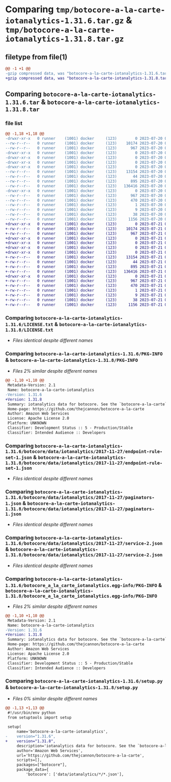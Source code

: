 # Comparing `tmp/botocore-a-la-carte-iotanalytics-1.31.6.tar.gz` & `tmp/botocore-a-la-carte-iotanalytics-1.31.8.tar.gz`

## filetype from file(1)

```diff
@@ -1 +1 @@
-gzip compressed data, was "botocore-a-la-carte-iotanalytics-1.31.6.tar", last modified: Thu Jul 20 01:20:20 2023, max compression
+gzip compressed data, was "botocore-a-la-carte-iotanalytics-1.31.8.tar", last modified: Fri Jul 21 01:21:30 2023, max compression
```

## Comparing `botocore-a-la-carte-iotanalytics-1.31.6.tar` & `botocore-a-la-carte-iotanalytics-1.31.8.tar`

### file list

```diff
@@ -1,18 +1,18 @@
-drwxr-xr-x   0 runner    (1001) docker     (123)        0 2023-07-20 01:20:20.798687 botocore-a-la-carte-iotanalytics-1.31.6/
--rw-r--r--   0 runner    (1001) docker     (123)    10174 2023-07-20 01:20:20.000000 botocore-a-la-carte-iotanalytics-1.31.6/LICENSE.txt
--rw-r--r--   0 runner    (1001) docker     (123)      967 2023-07-20 01:20:20.798687 botocore-a-la-carte-iotanalytics-1.31.6/PKG-INFO
-drwxr-xr-x   0 runner    (1001) docker     (123)        0 2023-07-20 01:20:20.798687 botocore-a-la-carte-iotanalytics-1.31.6/botocore/
-drwxr-xr-x   0 runner    (1001) docker     (123)        0 2023-07-20 01:20:20.798687 botocore-a-la-carte-iotanalytics-1.31.6/botocore/data/
-drwxr-xr-x   0 runner    (1001) docker     (123)        0 2023-07-20 01:20:20.798687 botocore-a-la-carte-iotanalytics-1.31.6/botocore/data/iotanalytics/
-drwxr-xr-x   0 runner    (1001) docker     (123)        0 2023-07-20 01:20:20.798687 botocore-a-la-carte-iotanalytics-1.31.6/botocore/data/iotanalytics/2017-11-27/
--rw-r--r--   0 runner    (1001) docker     (123)    13154 2023-07-20 01:19:55.000000 botocore-a-la-carte-iotanalytics-1.31.6/botocore/data/iotanalytics/2017-11-27/endpoint-rule-set-1.json
--rw-r--r--   0 runner    (1001) docker     (123)       44 2023-07-20 01:19:55.000000 botocore-a-la-carte-iotanalytics-1.31.6/botocore/data/iotanalytics/2017-11-27/examples-1.json
--rw-r--r--   0 runner    (1001) docker     (123)      895 2023-07-20 01:19:55.000000 botocore-a-la-carte-iotanalytics-1.31.6/botocore/data/iotanalytics/2017-11-27/paginators-1.json
--rw-r--r--   0 runner    (1001) docker     (123)   136416 2023-07-20 01:19:55.000000 botocore-a-la-carte-iotanalytics-1.31.6/botocore/data/iotanalytics/2017-11-27/service-2.json
-drwxr-xr-x   0 runner    (1001) docker     (123)        0 2023-07-20 01:20:20.798687 botocore-a-la-carte-iotanalytics-1.31.6/botocore_a_la_carte_iotanalytics.egg-info/
--rw-r--r--   0 runner    (1001) docker     (123)      967 2023-07-20 01:20:20.000000 botocore-a-la-carte-iotanalytics-1.31.6/botocore_a_la_carte_iotanalytics.egg-info/PKG-INFO
--rw-r--r--   0 runner    (1001) docker     (123)      470 2023-07-20 01:20:20.000000 botocore-a-la-carte-iotanalytics-1.31.6/botocore_a_la_carte_iotanalytics.egg-info/SOURCES.txt
--rw-r--r--   0 runner    (1001) docker     (123)        1 2023-07-20 01:20:20.000000 botocore-a-la-carte-iotanalytics-1.31.6/botocore_a_la_carte_iotanalytics.egg-info/dependency_links.txt
--rw-r--r--   0 runner    (1001) docker     (123)        9 2023-07-20 01:20:20.000000 botocore-a-la-carte-iotanalytics-1.31.6/botocore_a_la_carte_iotanalytics.egg-info/top_level.txt
--rw-r--r--   0 runner    (1001) docker     (123)       38 2023-07-20 01:20:20.798687 botocore-a-la-carte-iotanalytics-1.31.6/setup.cfg
--rw-r--r--   0 runner    (1001) docker     (123)     1156 2023-07-20 01:20:20.000000 botocore-a-la-carte-iotanalytics-1.31.6/setup.py
+drwxr-xr-x   0 runner    (1001) docker     (123)        0 2023-07-21 01:21:30.007083 botocore-a-la-carte-iotanalytics-1.31.8/
+-rw-r--r--   0 runner    (1001) docker     (123)    10174 2023-07-21 01:21:29.000000 botocore-a-la-carte-iotanalytics-1.31.8/LICENSE.txt
+-rw-r--r--   0 runner    (1001) docker     (123)      967 2023-07-21 01:21:30.007083 botocore-a-la-carte-iotanalytics-1.31.8/PKG-INFO
+drwxr-xr-x   0 runner    (1001) docker     (123)        0 2023-07-21 01:21:30.003083 botocore-a-la-carte-iotanalytics-1.31.8/botocore/
+drwxr-xr-x   0 runner    (1001) docker     (123)        0 2023-07-21 01:21:30.003083 botocore-a-la-carte-iotanalytics-1.31.8/botocore/data/
+drwxr-xr-x   0 runner    (1001) docker     (123)        0 2023-07-21 01:21:30.003083 botocore-a-la-carte-iotanalytics-1.31.8/botocore/data/iotanalytics/
+drwxr-xr-x   0 runner    (1001) docker     (123)        0 2023-07-21 01:21:30.007083 botocore-a-la-carte-iotanalytics-1.31.8/botocore/data/iotanalytics/2017-11-27/
+-rw-r--r--   0 runner    (1001) docker     (123)    13154 2023-07-21 01:21:06.000000 botocore-a-la-carte-iotanalytics-1.31.8/botocore/data/iotanalytics/2017-11-27/endpoint-rule-set-1.json
+-rw-r--r--   0 runner    (1001) docker     (123)       44 2023-07-21 01:21:06.000000 botocore-a-la-carte-iotanalytics-1.31.8/botocore/data/iotanalytics/2017-11-27/examples-1.json
+-rw-r--r--   0 runner    (1001) docker     (123)      895 2023-07-21 01:21:06.000000 botocore-a-la-carte-iotanalytics-1.31.8/botocore/data/iotanalytics/2017-11-27/paginators-1.json
+-rw-r--r--   0 runner    (1001) docker     (123)   136416 2023-07-21 01:21:06.000000 botocore-a-la-carte-iotanalytics-1.31.8/botocore/data/iotanalytics/2017-11-27/service-2.json
+drwxr-xr-x   0 runner    (1001) docker     (123)        0 2023-07-21 01:21:30.007083 botocore-a-la-carte-iotanalytics-1.31.8/botocore_a_la_carte_iotanalytics.egg-info/
+-rw-r--r--   0 runner    (1001) docker     (123)      967 2023-07-21 01:21:29.000000 botocore-a-la-carte-iotanalytics-1.31.8/botocore_a_la_carte_iotanalytics.egg-info/PKG-INFO
+-rw-r--r--   0 runner    (1001) docker     (123)      470 2023-07-21 01:21:29.000000 botocore-a-la-carte-iotanalytics-1.31.8/botocore_a_la_carte_iotanalytics.egg-info/SOURCES.txt
+-rw-r--r--   0 runner    (1001) docker     (123)        1 2023-07-21 01:21:29.000000 botocore-a-la-carte-iotanalytics-1.31.8/botocore_a_la_carte_iotanalytics.egg-info/dependency_links.txt
+-rw-r--r--   0 runner    (1001) docker     (123)        9 2023-07-21 01:21:29.000000 botocore-a-la-carte-iotanalytics-1.31.8/botocore_a_la_carte_iotanalytics.egg-info/top_level.txt
+-rw-r--r--   0 runner    (1001) docker     (123)       38 2023-07-21 01:21:30.007083 botocore-a-la-carte-iotanalytics-1.31.8/setup.cfg
+-rw-r--r--   0 runner    (1001) docker     (123)     1156 2023-07-21 01:21:29.000000 botocore-a-la-carte-iotanalytics-1.31.8/setup.py
```

### Comparing `botocore-a-la-carte-iotanalytics-1.31.6/LICENSE.txt` & `botocore-a-la-carte-iotanalytics-1.31.8/LICENSE.txt`

 * *Files identical despite different names*

### Comparing `botocore-a-la-carte-iotanalytics-1.31.6/PKG-INFO` & `botocore-a-la-carte-iotanalytics-1.31.8/PKG-INFO`

 * *Files 2% similar despite different names*

```diff
@@ -1,10 +1,10 @@
 Metadata-Version: 2.1
 Name: botocore-a-la-carte-iotanalytics
-Version: 1.31.6
+Version: 1.31.8
 Summary: iotanalytics data for botocore. See the `botocore-a-la-carte` package for more info.
 Home-page: https://github.com/thejcannon/botocore-a-la-carte
 Author: Amazon Web Services
 License: Apache License 2.0
 Platform: UNKNOWN
 Classifier: Development Status :: 5 - Production/Stable
 Classifier: Intended Audience :: Developers
```

### Comparing `botocore-a-la-carte-iotanalytics-1.31.6/botocore/data/iotanalytics/2017-11-27/endpoint-rule-set-1.json` & `botocore-a-la-carte-iotanalytics-1.31.8/botocore/data/iotanalytics/2017-11-27/endpoint-rule-set-1.json`

 * *Files identical despite different names*

### Comparing `botocore-a-la-carte-iotanalytics-1.31.6/botocore/data/iotanalytics/2017-11-27/paginators-1.json` & `botocore-a-la-carte-iotanalytics-1.31.8/botocore/data/iotanalytics/2017-11-27/paginators-1.json`

 * *Files identical despite different names*

### Comparing `botocore-a-la-carte-iotanalytics-1.31.6/botocore/data/iotanalytics/2017-11-27/service-2.json` & `botocore-a-la-carte-iotanalytics-1.31.8/botocore/data/iotanalytics/2017-11-27/service-2.json`

 * *Files identical despite different names*

### Comparing `botocore-a-la-carte-iotanalytics-1.31.6/botocore_a_la_carte_iotanalytics.egg-info/PKG-INFO` & `botocore-a-la-carte-iotanalytics-1.31.8/botocore_a_la_carte_iotanalytics.egg-info/PKG-INFO`

 * *Files 2% similar despite different names*

```diff
@@ -1,10 +1,10 @@
 Metadata-Version: 2.1
 Name: botocore-a-la-carte-iotanalytics
-Version: 1.31.6
+Version: 1.31.8
 Summary: iotanalytics data for botocore. See the `botocore-a-la-carte` package for more info.
 Home-page: https://github.com/thejcannon/botocore-a-la-carte
 Author: Amazon Web Services
 License: Apache License 2.0
 Platform: UNKNOWN
 Classifier: Development Status :: 5 - Production/Stable
 Classifier: Intended Audience :: Developers
```

### Comparing `botocore-a-la-carte-iotanalytics-1.31.6/setup.py` & `botocore-a-la-carte-iotanalytics-1.31.8/setup.py`

 * *Files 0% similar despite different names*

```diff
@@ -1,13 +1,13 @@
 #!/usr/bin/env python
 from setuptools import setup
 
 setup(
     name='botocore-a-la-carte-iotanalytics',
-    version="1.31.6",
+    version="1.31.8",
     description='iotanalytics data for botocore. See the `botocore-a-la-carte` package for more info.',
     author='Amazon Web Services',
     url='https://github.com/thejcannon/botocore-a-la-carte',
     scripts=[],
     packages=["botocore"],
     package_data={
         'botocore': ['data/iotanalytics/*/*.json'],
```

